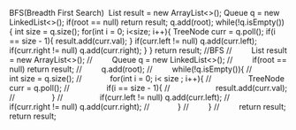 BFS(Breadth First Search)
​
List<Integer> result = new ArrayList<>();
Queue<TreeNode> q = new LinkedList<>();
if(root == null) return result;
q.add(root);
while(!q.isEmpty()){
int size = q.size();
for(int i = 0; i<size; i++){
TreeNode curr = q.poll();
if(i == size - 1){
result.add(curr.val);
}
if(curr.left != null) q.add(curr.left);
if(curr.right != null) q.add(curr.right);
}
}
return result;
//BFS
//         List<Integer> result = new ArrayList<>();
//         Queue<TreeNode> q = new LinkedList<>();
//         if(root == null) return result;
//         q.add(root);
//         while(!q.isEmpty()){
//             int size = q.size();
//             for(int i = 0; i< size ; i++){
//                 TreeNode curr = q.poll();
//                 if(i == size - 1){
//                     result.add(curr.val);
//                 }
//                 if(curr.left != null) q.add(curr.left);
//                 if(curr.right != null) q.add(curr.right);
//             }
//         }
//         return result;
return result;